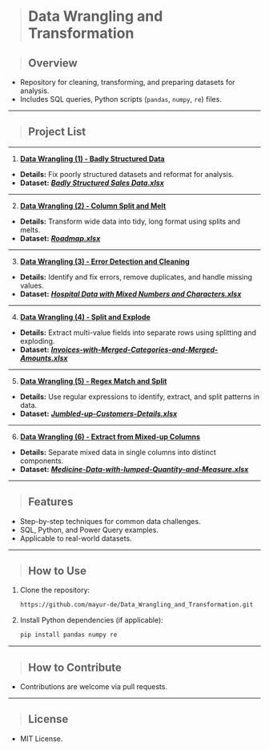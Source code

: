 > # **Data Wrangling and Transformation**

> ## **Overview**  
- Repository for cleaning, transforming, and preparing datasets for analysis.  
- Includes SQL queries, Python scripts (`pandas`, `numpy`, `re`) files.   

---

> ## **Project List**  
---
1. [**Data Wrangling (1) - Badly Structured Data**](https://github.com/mayur-de/Data_Wrangling_and_Transformation/blob/416e2452b2b241703eeebd3e3f9d6baa56c10273/Data%20Wrangling%20(1)%20-%20Badly%20Structured%20Data.ipynb)
- **Details:** Fix poorly structured datasets and reformat for analysis. 
- **Dataset:** [**_Badly Structured Sales Data.xlsx_**](https://github.com/mayur-de/Data_Wrangling_and_Transformation/blob/416e2452b2b241703eeebd3e3f9d6baa56c10273/Datasets/Badly%20Structured%20Sales%20Data.xlsx)

---

2. [**Data Wrangling (2) - Column Split and Melt**](https://github.com/mayur-de/Data_Wrangling_and_Transformation/blob/4d144e3bee40df161dff061c3cb2376092ffdc77/Data%20Wrangling%20(2)%20-%20Column%20Split%20and%20Melt.ipynb) 
- **Details:** Transform wide data into tidy, long format using splits and melts.  
- **Dataset:** [**_Roadmap.xlsx_**](https://github.com/mayur-de/Data_Wrangling_and_Transformation/blob/4d144e3bee40df161dff061c3cb2376092ffdc77/Datasets/Roadmap.xlsx)

---

3. [**Data Wrangling (3) - Error Detection and Cleaning**](https://github.com/mayur-de/Data_Wrangling_and_Transformation/blob/466a92eb8f0bc3812d6c2eb79a697afe94d36676/Data%20Wrangling%20(3)%20-%20Error%20Detection%20and%20Cleaning.ipynb)  
- **Details:** Identify and fix errors, remove duplicates, and handle missing values.  
- **Dataset:** [**_Hospital Data with Mixed Numbers and Characters.xlsx_**](https://github.com/mayur-de/Data_Wrangling_and_Transformation/blob/466a92eb8f0bc3812d6c2eb79a697afe94d36676/Datasets/Hospital%20Data%20with%20Mixed%20Numbers%20and%20Characters.xlsx)

---

4. [**Data Wrangling (4) - Split and Explode**](https://github.com/mayur-de/Data_Wrangling_and_Transformation/blob/466a92eb8f0bc3812d6c2eb79a697afe94d36676/Data%20Wrangling%20(4)%20-%20Split%20and%20Explode.ipynb) 
- **Details:** Extract multi-value fields into separate rows using splitting and exploding.  
- **Dataset:** [**_Invoices-with-Merged-Categories-and-Merged-Amounts.xlsx_**](https://github.com/mayur-de/Data_Wrangling_and_Transformation/blob/466a92eb8f0bc3812d6c2eb79a697afe94d36676/Datasets/Invoices-with-Merged-Categories-and-Merged-Amounts.xlsx)

---

5. [**Data Wrangling (5) - Regex Match and Split**](https://github.com/mayur-de/Data_Wrangling_and_Transformation/blob/466a92eb8f0bc3812d6c2eb79a697afe94d36676/Data%20Wrangling%20(5)%20-%20Regex%20Match%20and%20Split.ipynb)
- **Details:** Use regular expressions to identify, extract, and split patterns in data.  
- **Dataset:** [**_Jumbled-up-Customers-Details.xlsx_**](https://github.com/mayur-de/Data_Wrangling_and_Transformation/blob/466a92eb8f0bc3812d6c2eb79a697afe94d36676/Datasets/Jumbled-up-Customers-Details.xlsx)

---

6. [**Data Wrangling (6) - Extract from Mixed-up Columns**](https://github.com/mayur-de/Data_Wrangling_and_Transformation/blob/466a92eb8f0bc3812d6c2eb79a697afe94d36676/Data%20Wrangling%20(6)%20-%20Extract%20from%20Mixedup%20Columns.ipynb)  
- **Details:** Separate mixed data in single columns into distinct components.  
- **Dataset:** [**_Medicine-Data-with-lumped-Quantity-and-Measure.xlsx_**](https://github.com/mayur-de/Data_Wrangling_and_Transformation/blob/466a92eb8f0bc3812d6c2eb79a697afe94d36676/Datasets/Medicine-Data-with-lumped-Quantity-and-Measure.xlsx)
  
---

> ## **Features**  
- Step-by-step techniques for common data challenges.  
- SQL, Python, and Power Query examples.  
- Applicable to real-world datasets.  

---

> ## **How to Use**  
1. Clone the repository:  
   ```bash
   https://github.com/mayur-de/Data_Wrangling_and_Transformation.git
   ```  
2. Install Python dependencies (if applicable):  
   ```bash
   pip install pandas numpy re
   ```  
---
> ## **How to Contribute**  
- Contributions are welcome via pull requests.  
---
> ## **License**  
- MIT License.  
